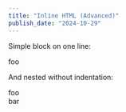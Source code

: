 ```yaml
---
title: "Inline HTML (Advanced)"
publish_date: "2024-10-29"
---
```


Simple block on one line:

<div>foo</div>

And nested without indentation:

<div>
<div>
<div>
foo
</div>
</div>
<div>bar</div>
</div>
